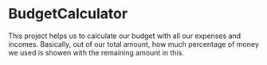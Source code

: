 # BudgetCalculator
This project helps us to calculate our budget with all our expenses and incomes.
Basically, out of our total amount, how much percentage of money we used is showen with the remaining amount in this.

